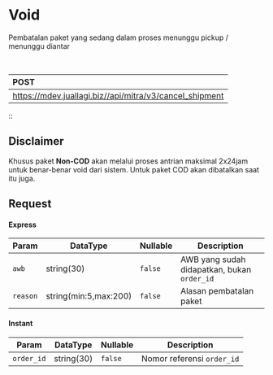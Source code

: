 # Void

Pembatalan paket yang sedang dalam proses menunggu pickup / menunggu diantar

<br>

POST                                                   |
:-------------------------------------------------------|
https://mdev.juallagi.biz//api/mitra/v3/cancel_shipment |


::

## Disclaimer
Khusus paket **Non-COD** akan melalui proses antrian maksimal 2x24jam untuk benar-benar void dari sistem. Untuk paket COD akan dibatalkan saat itu juga.

## Request

#### Express
| Param      | DataType              | Nullable  | Description                                   |
|------------|-----------------------|-----------|-----------------------------------------------|
| ``awb``    | string(30)            | ``false`` | AWB yang sudah didapatkan, bukan ``order_id`` |
| ``reason`` | string(min:5,max:200) | ``false`` | Alasan pembatalan paket                       |

#### Instant
| Param        | DataType              | Nullable  | Description               |
|--------------|-----------------------|-----------|---------------------------|
| ``order_id`` | string(30)            | ``false`` | Nomor referensi `order_id` |
